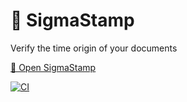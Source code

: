 # 📜 SigmaStamp

Verify the time origin of your documents

[📩 Open SigmaStamp](https://www.sigmastamp.ml/)

[![CI](https://github.com/sigmastamp/sigmastamp-frontend/actions/workflows/main.yml/badge.svg)](https://github.com/sigmastamp/sigmastamp-frontend/actions/workflows/main.yml)
